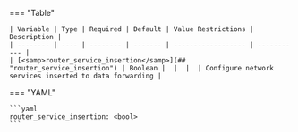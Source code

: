 <!--
  ~ Copyright (c) 2023 Arista Networks, Inc.
  ~ Use of this source code is governed by the Apache License 2.0
  ~ that can be found in the LICENSE file.
  -->
=== "Table"

    | Variable | Type | Required | Default | Value Restrictions | Description |
    | -------- | ---- | -------- | ------- | ------------------ | ----------- |
    | [<samp>router_service_insertion</samp>](## "router_service_insertion") | Boolean |  |  |  | Configure network services inserted to data forwarding |

=== "YAML"

    ```yaml
    router_service_insertion: <bool>
    ```
